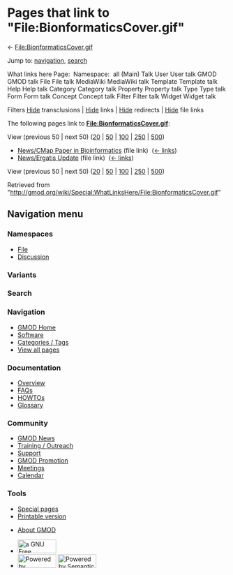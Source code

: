 <div id="mw-page-base" class="noprint">

</div>

<div id="mw-head-base" class="noprint">

</div>

<div id="content" class="mw-body" role="main">

<span id="top"></span>

<div id="mw-js-message" style="display:none;">

</div>



# <span dir="auto">Pages that link to "File:BionformaticsCover.gif"</span>

<div id="bodyContent">

<div id="contentSub">

←
[File:BionformaticsCover.gif](/wiki/File:BionformaticsCover.gif "File:BionformaticsCover.gif")

</div>

<div id="jump-to-nav" class="mw-jump">

Jump to: [navigation](#mw-navigation), [search](#p-search)

</div>

<div id="mw-content-text">

What links here Page:  Namespace:  all (Main) Talk User User talk GMOD
GMOD talk File File talk MediaWiki MediaWiki talk Template Template talk
Help Help talk Category Category talk Property Property talk Type Type
talk Form Form talk Concept Concept talk Filter Filter talk Widget
Widget talk

Filters
[Hide](/mediawiki/index.php?title=Special:WhatLinksHere/File:BionformaticsCover.gif&hidetrans=1 "Special:WhatLinksHere/File:BionformaticsCover.gif")
transclusions \|
[Hide](/mediawiki/index.php?title=Special:WhatLinksHere/File:BionformaticsCover.gif&hidelinks=1 "Special:WhatLinksHere/File:BionformaticsCover.gif")
links \|
[Hide](/mediawiki/index.php?title=Special:WhatLinksHere/File:BionformaticsCover.gif&hideredirs=1 "Special:WhatLinksHere/File:BionformaticsCover.gif")
redirects \|
[Hide](/mediawiki/index.php?title=Special:WhatLinksHere/File:BionformaticsCover.gif&hideimages=1 "Special:WhatLinksHere/File:BionformaticsCover.gif")
file links

The following pages link to
**[File:BionformaticsCover.gif](/wiki/File:BionformaticsCover.gif "File:BionformaticsCover.gif")**:

View (previous 50 \| next 50)
([20](/mediawiki/index.php?title=Special:WhatLinksHere/File:BionformaticsCover.gif&limit=20 "Special:WhatLinksHere/File:BionformaticsCover.gif")
\|
[50](/mediawiki/index.php?title=Special:WhatLinksHere/File:BionformaticsCover.gif&limit=50 "Special:WhatLinksHere/File:BionformaticsCover.gif")
\|
[100](/mediawiki/index.php?title=Special:WhatLinksHere/File:BionformaticsCover.gif&limit=100 "Special:WhatLinksHere/File:BionformaticsCover.gif")
\|
[250](/mediawiki/index.php?title=Special:WhatLinksHere/File:BionformaticsCover.gif&limit=250 "Special:WhatLinksHere/File:BionformaticsCover.gif")
\|
[500](/mediawiki/index.php?title=Special:WhatLinksHere/File:BionformaticsCover.gif&limit=500 "Special:WhatLinksHere/File:BionformaticsCover.gif"))

- [News/CMap Paper in
  Bioinformatics](/wiki/News/CMap_Paper_in_Bioinformatics "News/CMap Paper in Bioinformatics")
  (file link) ‎ <span class="mw-whatlinkshere-tools">([←
  links](/mediawiki/index.php?title=Special:WhatLinksHere&target=News%2FCMap+Paper+in+Bioinformatics "Special:WhatLinksHere"))</span>
- [News/Ergatis Update](/wiki/News/Ergatis_Update "News/Ergatis Update")
  (file link) ‎ <span class="mw-whatlinkshere-tools">([←
  links](/mediawiki/index.php?title=Special:WhatLinksHere&target=News%2FErgatis+Update "Special:WhatLinksHere"))</span>

View (previous 50 \| next 50)
([20](/mediawiki/index.php?title=Special:WhatLinksHere/File:BionformaticsCover.gif&limit=20 "Special:WhatLinksHere/File:BionformaticsCover.gif")
\|
[50](/mediawiki/index.php?title=Special:WhatLinksHere/File:BionformaticsCover.gif&limit=50 "Special:WhatLinksHere/File:BionformaticsCover.gif")
\|
[100](/mediawiki/index.php?title=Special:WhatLinksHere/File:BionformaticsCover.gif&limit=100 "Special:WhatLinksHere/File:BionformaticsCover.gif")
\|
[250](/mediawiki/index.php?title=Special:WhatLinksHere/File:BionformaticsCover.gif&limit=250 "Special:WhatLinksHere/File:BionformaticsCover.gif")
\|
[500](/mediawiki/index.php?title=Special:WhatLinksHere/File:BionformaticsCover.gif&limit=500 "Special:WhatLinksHere/File:BionformaticsCover.gif"))

</div>

<div class="printfooter">

Retrieved from
"<http://gmod.org/wiki/Special:WhatLinksHere/File:BionformaticsCover.gif>"

</div>

<div id="catlinks" class="catlinks catlinks-allhidden">

</div>

<div class="visualClear">

</div>

</div>

</div>

<div id="mw-navigation">

## Navigation menu

<div id="mw-head">



<div id="left-navigation">

<div id="p-namespaces" class="vectorTabs" role="navigation"
aria-labelledby="p-namespaces-label">

### Namespaces

- <span id="ca-nstab-image"><a href="/wiki/File:BionformaticsCover.gif" accesskey="c"
  title="View the file page [c]">File</a></span>
- <span id="ca-talk"><a
  href="/mediawiki/index.php?title=File_talk:BionformaticsCover.gif&amp;action=edit&amp;redlink=1"
  accesskey="t"
  title="Discussion about the content page [t]">Discussion</a></span>

</div>

<div id="p-variants" class="vectorMenu emptyPortlet" role="navigation"
aria-labelledby="p-variants-label">

### 

### Variants[](#)

<div class="menu">

</div>

</div>

</div>

<div id="right-navigation">





</div>

<div id="p-search" role="search">

### Search

<div id="simpleSearch">

</div>

</div>

</div>

</div>

<div id="mw-panel">

<div id="p-logo" role="banner">

<a href="/wiki/Main_Page"
style="background-image: url(http://gmod.org/images/GMOD-cogs.png);"
title="Visit the main page"></a>

</div>

<div id="p-Navigation" class="portal" role="navigation"
aria-labelledby="p-Navigation-label">

### Navigation

<div class="body">

- <span id="n-GMOD-Home">[GMOD Home](/wiki/Main_Page)</span>
- <span id="n-Software">[Software](/wiki/GMOD_Components)</span>
- <span id="n-Categories-.2F-Tags">[Categories /
  Tags](/wiki/Categories)</span>
- <span id="n-View-all-pages">[View all
  pages](/wiki/Special:AllPages)</span>

</div>

</div>

<div id="p-Documentation" class="portal" role="navigation"
aria-labelledby="p-Documentation-label">

### Documentation

<div class="body">

- <span id="n-Overview">[Overview](/wiki/Overview)</span>
- <span id="n-FAQs">[FAQs](/wiki/Category:FAQ)</span>
- <span id="n-HOWTOs">[HOWTOs](/wiki/Category:HOWTO)</span>
- <span id="n-Glossary">[Glossary](/wiki/Glossary)</span>

</div>

</div>

<div id="p-Community" class="portal" role="navigation"
aria-labelledby="p-Community-label">

### Community

<div class="body">

- <span id="n-GMOD-News">[GMOD News](/wiki/GMOD_News)</span>
- <span id="n-Training-.2F-Outreach">[Training /
  Outreach](/wiki/Training_and_Outreach)</span>
- <span id="n-Support">[Support](/wiki/Support)</span>
- <span id="n-GMOD-Promotion">[GMOD
  Promotion](/wiki/GMOD_Promotion)</span>
- <span id="n-Meetings">[Meetings](/wiki/Meetings)</span>
- <span id="n-Calendar">[Calendar](/wiki/Calendar)</span>

</div>

</div>

<div id="p-tb" class="portal" role="navigation"
aria-labelledby="p-tb-label">

### Tools

<div class="body">

- <span id="t-specialpages"><a href="/wiki/Special:SpecialPages" accesskey="q"
  title="A list of all special pages [q]">Special pages</a></span>
- <span id="t-print"><a
  href="/mediawiki/index.php?title=Special:WhatLinksHere/File:BionformaticsCover.gif&amp;printable=yes"
  rel="alternate" accesskey="p"
  title="Printable version of this page [p]">Printable version</a></span>

</div>

</div>

</div>

</div>

<div id="footer" role="contentinfo">

- <span id="footer-places-about">[About
  GMOD](/wiki/GMOD:About "GMOD:About")</span>

<!-- -->

- <span id="footer-copyrightico">[<img src="http://www.gnu.org/graphics/gfdl-logo-small.png" width="88"
  height="31" alt="a GNU Free Documentation License" />](http://www.gnu.org/licenses/fdl-1.3.html)</span>
- <span id="footer-poweredbyico">[<img src="/mediawiki/skins/common/images/poweredby_mediawiki_88x31.png"
  width="88" height="31" alt="Powered by MediaWiki" />](//www.mediawiki.org/)
  [<img
  src="/mediawiki/extensions/SemanticMediaWiki/includes/../resources/images/smw_button.png"
  width="88" height="31" alt="Powered by Semantic MediaWiki" />](https://www.semantic-mediawiki.org/wiki/Semantic_MediaWiki)</span>

<div style="clear:both">

</div>

</div>
